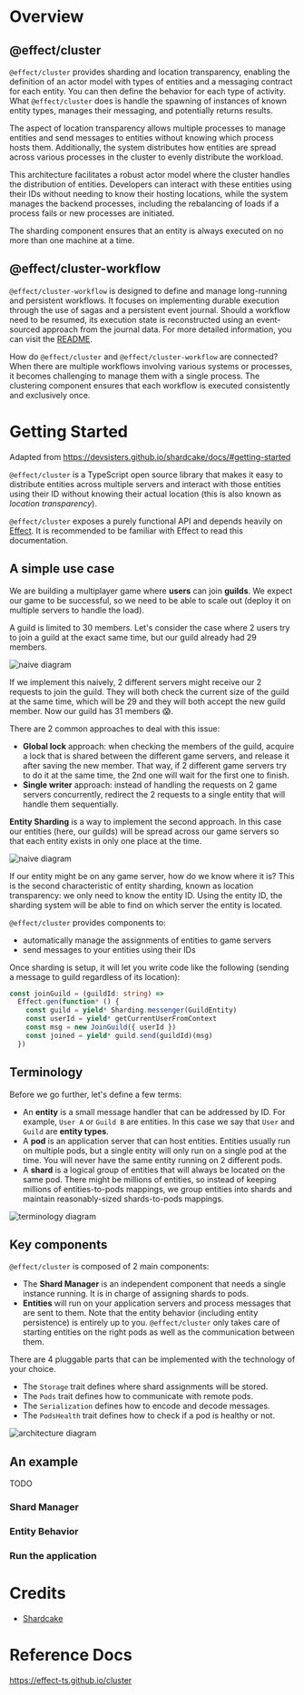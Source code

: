 # Overview

## @effect/cluster

`@effect/cluster` provides sharding and location transparency, enabling the definition of an actor model with types of entities and a messaging contract for each entity. You can then define the behavior for each type of activity. What `@effect/cluster` does is handle the spawning of instances of known entity types, manages their messaging, and potentially returns results.

The aspect of location transparency allows multiple processes to manage entities and send messages to entities without knowing which process hosts them. Additionally, the system distributes how entities are spread across various processes in the cluster to evenly distribute the workload.

This architecture facilitates a robust actor model where the cluster handles the distribution of entities. Developers can interact with these entities using their IDs without needing to know their hosting locations, while the system manages the backend processes, including the rebalancing of loads if a process fails or new processes are initiated.

The sharding component ensures that an entity is always executed on no more than one machine at a time.

## @effect/cluster-workflow

`@effect/cluster-workflow` is designed to define and manage long-running and persistent workflows. It focuses on implementing durable execution through the use of sagas and a persistent event journal. Should a workflow need to be resumed, its execution state is reconstructed using an event-sourced approach from the journal data.
For more detailed information, you can visit the [README](https://github.com/Effect-TS/effect/tree/main/packages/cluster-workflow).

How do `@effect/cluster` and `@effect/cluster-workflow` are connected? When there are multiple workflows involving various systems or processes, it becomes challenging to manage them with a single process. The clustering component ensures that each workflow is executed consistently and exclusively once.

# Getting Started

Adapted from https://devsisters.github.io/shardcake/docs/#getting-started

`@effect/cluster` is a TypeScript open source library that makes it easy to distribute entities across multiple servers and interact with those entities using their ID without knowing their actual location (this is also known as _location transparency_).

`@effect/cluster` exposes a purely functional API and depends heavily on [Effect](https://github.com/Effect-TS/effect). It is recommended to be familiar with Effect to read this documentation.

## A simple use case

We are building a multiplayer game where **users** can join **guilds**.
We expect our game to be successful, so we need to be able to scale out (deploy it on multiple servers to handle the load).

A guild is limited to 30 members.
Let's consider the case where 2 users try to join a guild at the exact same time, but our guild already had 29 members.

![naive diagram](images/usecase1.png)

If we implement this naively, 2 different servers might receive our 2 requests to join the guild.
They will both check the current size of the guild at the same time, which will be 29 and they will both accept the new guild member. Now our guild has 31 members :scream:.

There are 2 common approaches to deal with this issue:

- **Global lock** approach: when checking the members of the guild, acquire a lock that is shared between the different game servers, and release it after saving the new member.
  That way, if 2 different game servers try to do it at the same time, the 2nd one will wait for the first one to finish.
- **Single writer** approach: instead of handling the requests on 2 game servers concurrently, redirect the 2 requests to a single entity that will handle them sequentially.

**Entity Sharding** is a way to implement the second approach. In this case our entities (here, our guilds) will be spread across our game servers so that
each entity exists in only one place at the time.

![naive diagram](images/usecase2.png)

If our entity might be on any game server, how do we know where it is? This is the second characteristic of entity sharding, known as location transparency: we only need to know the entity ID.
Using the entity ID, the sharding system will be able to find on which server the entity is located.

`@effect/cluster` provides components to:

- automatically manage the assignments of entities to game servers
- send messages to your entities using their IDs

Once sharding is setup, it will let you write code like the following (sending a message to guild regardless of its location):

```ts
const joinGuild = (guildId: string) =>
  Effect.gen(function* () {
    const guild = yield* Sharding.messenger(GuildEntity)
    const userId = yield* getCurrentUserFromContext
    const msg = new JoinGuild({ userId })
    const joined = yield* guild.send(guildId)(msg)
  })
```

## Terminology

Before we go further, let's define a few terms:

- An **entity** is a small message handler that can be addressed by ID.
  For example, `User A` or `Guild B` are entities. In this case we say that `User` and `Guild` are **entity types**.
- A **pod** is an application server that can host entities.
  Entities usually run on multiple pods, but a single entity will only run on a single pod at the time. You will never have the same entity running on 2 different pods.
- A **shard** is a logical group of entities that will always be located on the same pod.
  There might be millions of entities, so instead of keeping millions of entities-to-pods mappings, we group entities into shards and maintain reasonably-sized shards-to-pods mappings.

![terminology diagram](images/terminology.png)

## Key components

`@effect/cluster` is composed of 2 main components:

- The **Shard Manager** is an independent component that needs a single instance running. It is in charge of assigning shards to pods.
- **Entities** will run on your application servers and process messages that are sent to them. Note that the entity behavior (including entity persistence) is entirely up to you.
  `@effect/cluster` only takes care of starting entities on the right pods as well as the communication between them.

There are 4 pluggable parts that can be implemented with the technology of your choice.

- The `Storage` trait defines where shard assignments will be stored.
- The `Pods` trait defines how to communicate with remote pods.
- The `Serialization` defines how to encode and decode messages.
- The `PodsHealth` trait defines how to check if a pod is healthy or not.

![architecture diagram](arch.png)

## An example

TODO

### Shard Manager

### Entity Behavior

### Run the application

# Credits

- [Shardcake](https://devsisters.github.io/shardcake/)

# Reference Docs

https://effect-ts.github.io/cluster
